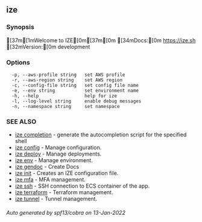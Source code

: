 ## ize



### Synopsis

[37m[1mWelcome to IZE[0m[37m[0m
[34mDocs:[0m https://ize.sh
[32mVersion:[0m development

### Options

```
  -p, --aws-profile string   set AWS profile
  -r, --aws-region string    set AWS region
  -c, --config-file string   set config file name
  -e, --env string           set environment name
  -h, --help                 help for ize
  -l, --log-level string     enable debug messages
  -n, --namespace string     set namespace
```

### SEE ALSO

* [ize completion](ize_completion.md)	 - generate the autocompletion script for the specified shell
* [ize config](ize_config.md)	 - Manage configuration.
* [ize deploy](ize_deploy.md)	 - Manage deployments.
* [ize env](ize_env.md)	 - Manage environment.
* [ize gendoc](ize_gendoc.md)	 - Create Docs
* [ize init](ize_init.md)	 - Сreates an IZE configuration file.
* [ize mfa](ize_mfa.md)	 - MFA management.
* [ize ssh](ize_ssh.md)	 - SSH connection to ECS container of the app.
* [ize terraform](ize_terraform.md)	 - Terraform management.
* [ize tunnel](ize_tunnel.md)	 - Tunnel management.

###### Auto generated by spf13/cobra on 13-Jan-2022
